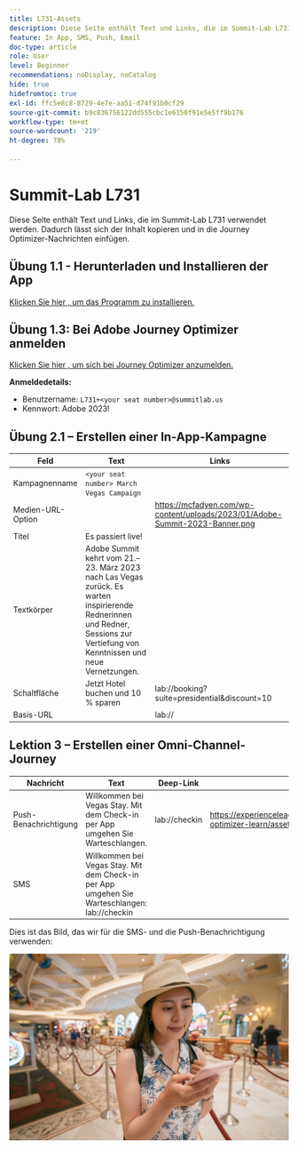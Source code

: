 ```yaml
---
title: L731-Assets
description: Diese Seite enthält Text und Links, die im Summit-Lab L731 verwendet werden.
feature: In App, SMS, Push, Email
doc-type: article
role: User
level: Beginner
recommendations: noDisplay, noCatalog
hide: true
hidefromtoc: true
exl-id: ffc5e8c8-8729-4e7e-aa51-d74f91b0cf29
source-git-commit: b9c836756122dd555cbc1e6150f91e5e5ff9b176
workflow-type: tm+mt
source-wordcount: '219'
ht-degree: 78%

---
```


# Summit-Lab L731

Diese Seite enthält Text und Links, die im Summit-Lab L731 verwendet werden. Dadurch lässt sich der Inhalt kopieren und in die Journey Optimizer-Nachrichten einfügen.

## Übung 1.1 - Herunterladen und Installieren der App

[Klicken Sie hier , um das Programm zu installieren.](https://testflight.apple.com/join/H0N5iWvW)

## Übung 1.3: Bei Adobe Journey Optimizer anmelden

[Klicken Sie hier , um sich bei Journey Optimizer anzumelden.](https://experience.adobe.com/#/@techmarketingdemos/sname:summit-2023-ajo-lab/journey-optimizer/home)

**Anmeldedetails:**

* Benutzername: `L731+<your seat number>@summitlab.us`
* Kennwort: Adobe 2023!


## Übung 2.1 – Erstellen einer In-App-Kampagne

| Feld | Text | Links |
|----|----|----|
| Kampagnenname | `<your seat number> March Vegas Campaign` |  |
| Medien-URL-Option |  | https://mcfadyen.com/wp-content/uploads/2023/01/Adobe-Summit-2023-Banner.png |
| Titel | Es passiert live! |  |
| Textkörper | Adobe Summit kehrt vom 21.–23. März 2023 nach Las Vegas zurück. Es warten inspirierende Rednerinnen und Redner, Sessions zur Vertiefung von Kenntnissen und neue Vernetzungen. |  |
| Schaltfläche | Jetzt Hotel buchen und 10 % sparen | lab://booking?suite=presidential&amp;discount=10 |
| Basis-URL |  | lab:// |



## Lektion 3 – Erstellen einer Omni-Channel-Journey

| Nachricht | Text | Deep-Link | Medien |
|----|----|----|----|
| Push-Benachrichtigung | Willkommen bei Vegas Stay. Mit dem Check-in per App umgehen Sie Warteschlangen. | lab://checkin | https://experienceleague.adobe.com/docs/journey-optimizer-learn/assets/vegas_online_check_in.jpg |
| SMS | Willkommen bei Vegas Stay. Mit dem Check-in per App umgehen Sie Warteschlangen: lab://checkin |  |


Dies ist das Bild, das wir für die SMS- und die Push-Benachrichtigung verwenden:

![Online-Check-in](/help/assets/vegas_online_check_in.jpg)
